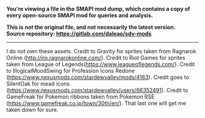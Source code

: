 **You're viewing a file in the SMAPI mod dump, which contains a copy of every open-source SMAPI mod
for queries and analysis.**

**This is _not_ the original file, and not necessarily the latest version.**  
**Source repository: https://gitlab.com/daleao/sdv-mods**

----

I do not own these assets.
Credit to Gravity for sprites taken from Ragnarok Online (http://iro.ragnarokonline.com/).
Credit to Riot Games for sprites taken from League of Legends(https://www.leagueoflegends.com/).
Credit to IllogicalMoodSwing for Profession Icons Redone (https://www.nexusmods.com/stardewvalley/mods/4163).
Credit goes to SilentOak for mead icons (https://www.nexusmods.com/stardewvalley/users/66352491).
Credit to GameFreak for Pokemon ribbons taken from Pokemon RSE (https://www.gamefreak.co.jp/town/30th/en/).
That last one will get me taken down for sure.